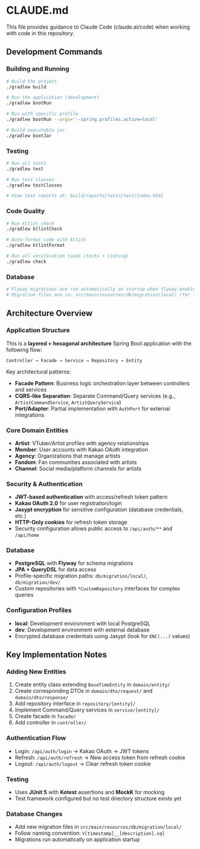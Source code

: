 # CLAUDE.md

This file provides guidance to Claude Code (claude.ai/code) when working with code in this repository.

## Development Commands

### Building and Running
```bash
# Build the project
./gradlew build

# Run the application (development)
./gradlew bootRun

# Run with specific profile
./gradlew bootRun --args='--spring.profiles.active=local'

# Build executable jar
./gradlew bootJar
```

### Testing
```bash
# Run all tests
./gradlew test

# Run test classes
./gradlew testClasses

# View test reports at: build/reports/tests/test/index.html
```

### Code Quality
```bash
# Run ktlint check
./gradlew ktlintCheck

# Auto-format code with ktlint
./gradlew ktlintFormat

# Run all verification tasks (tests + linting)
./gradlew check
```

### Database
```bash
# Flyway migrations are run automatically on startup when flyway.enabled=true
# Migration files are in: src/main/resources/db/migration/local/ (for local profile)
```

## Architecture Overview

### Application Structure
This is a **layered + hexagonal architecture** Spring Boot application with the following flow:
```
Controller → Facade → Service → Repository → Entity
```

Key architectural patterns:
- **Facade Pattern**: Business logic orchestration layer between controllers and services
- **CQRS-like Separation**: Separate Command/Query services (e.g., `ArtistCommandService`, `ArtistQueryService`)
- **Port/Adapter**: Partial implementation with `AuthPort` for external integrations

### Core Domain Entities
- **Artist**: VTuber/Artist profiles with agency relationships
- **Member**: User accounts with Kakao OAuth integration
- **Agency**: Organizations that manage artists
- **Fandom**: Fan communities associated with artists
- **Channel**: Social media/platform channels for artists

### Security & Authentication
- **JWT-based authentication** with access/refresh token pattern
- **Kakao OAuth 2.0** for user registration/login
- **Jasypt encryption** for sensitive configuration (database credentials, etc.)
- **HTTP-Only cookies** for refresh token storage
- Security configuration allows public access to `/api/auth/**` and `/api/home`

### Database
- **PostgreSQL** with **Flyway** for schema migrations
- **JPA + QueryDSL** for data access
- Profile-specific migration paths: `db/migration/local/`, `db/migration/dev/`
- Custom repositories with `*CustomRepository` interfaces for complex queries

### Configuration Profiles
- **local**: Development environment with local PostgreSQL
- **dev**: Development environment with external database
- Encrypted database credentials using Jasypt (look for `ENC(...)` values)

## Key Implementation Notes

### Adding New Entities
1. Create entity class extending `BaseTimeEntity` in `domain/entity/`
2. Create corresponding DTOs in `domain/dto/request/` and `domain/dto/response/`
3. Add repository interface in `repository/[entity]/`
4. Implement Command/Query services in `service/[entity]/`
5. Create facade in `facade/`
6. Add controller in `controller/`

### Authentication Flow
- Login: `/api/auth/login` → Kakao OAuth → JWT tokens
- Refresh: `/api/auth/refresh` → New access token from refresh cookie
- Logout: `/api/auth/logout` → Clear refresh token cookie

### Testing
- Uses **JUnit 5** with **Kotest** assertions and **MockK** for mocking
- Test framework configured but no test directory structure exists yet

### Database Changes
- Add new migration files in `src/main/resources/db/migration/local/`
- Follow naming convention: `V[timestamp]__[description].sql`
- Migrations run automatically on application startup
